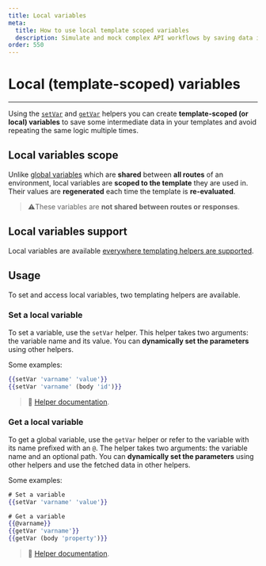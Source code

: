 ```yaml
---
title: Local variables
meta:
  title: How to use local template scoped variables
  description: Simulate and mock complex API workflows by saving data in your templates using local template scoped variables
order: 550
---
```


# Local (template-scoped) variables

---

Using the [`setVar`](docs:templating/mockoon-variables-helpers#setvar) and [`getVar`](docs:templating/mockoon-variables-helpers#getvar) helpers you can create **template-scoped (or local) variables** to save some intermediate data in your templates and avoid repeating the same logic multiple times.

## Local variables scope

Unlike [global variables](docs:variables/global-variables) which are **shared** between **all routes** of an environment, local variables are **scoped to the template** they are used in. Their values are **regenerated** each time the template is **re-evaluated**.

> ⚠️These variables are **not shared between routes or responses**.

## Local variables support

Local variables are available [everywhere templating helpers are supported](docs:templating/overview).

## Usage

To set and access local variables, two templating helpers are available.

### Set a local variable

To set a variable, use the `setVar` helper. This helper takes two arguments: the variable name and its value. You can **dynamically set the parameters** using other helpers.

Some examples:

```handlebars
{{setVar 'varname' 'value'}}
{{setVar 'varname' (body 'id')}}
```

> 📘 [Helper documentation](docs:templating/mockoon-variables-helpers#setvar).

### Get a local variable

To get a global variable, use the `getVar` helper or refer to the variable with its name prefixed with an `@`. The helper takes two arguments: the variable name and an optional path. You can **dynamically set the parameters** using other helpers and use the fetched data in other helpers.

Some examples:

```handlebars
# Set a variable
{{setVar 'varname' 'value'}}

# Get a variable
{{@varname}}
{{getVar 'varname'}}
{{getVar (body 'property')}}
```

> 📘 [Helper documentation](docs:templating/mockoon-variables-helpers#getvar).
